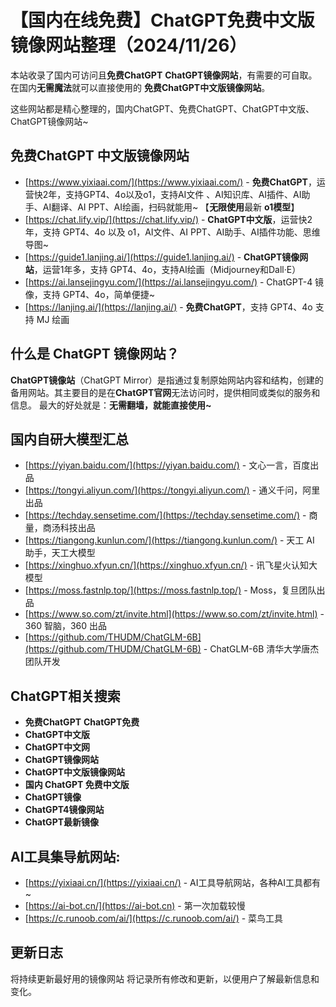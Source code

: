 # 【国内在线免费】ChatGPT免费中文版镜像网站整理（2024/11/26）

本站收录了国内可访问且**免费ChatGPT** **ChatGPT镜像网站**，有需要的可自取。 在国内**无需魔法**就可以直接使用的 **免费ChatGPT中文版镜像网站**。 <br /> 

这些网站都是精心整理的，国内ChatGPT、免费ChatGPT、ChatGPT中文版、ChatGPT镜像网站~

## 免费ChatGPT 中文版镜像网站

- [https://www.yixiaai.com/](https://www.yixiaai.com/) - **免费ChatGPT**，运营快2年，支持GPT4、4o以及o1，支持AI文件 、AI知识库、AI插件、AI助手、AI翻译、AI PPT、AI绘画，扫码就能用~ 【**无限使用**最新 **o1模型**】
- [https://chat.lify.vip/](https://chat.lify.vip/) - **ChatGPT中文版**，运营快2年，支持 GPT4、4o 以及 o1，AI文件、AI PPT、AI助手、AI插件功能、思维导图~
- [https://guide1.lanjing.ai/](https://guide1.lanjing.ai/) - **ChatGPT镜像网站**，运营1年多，支持 GPT4、4o，支持AI绘画（Midjourney和Dall·E）
- [https://ai.lansejingyu.com/](https://ai.lansejingyu.com/) - ChatGPT-4 镜像，支持 GPT4、4o，简单便捷~
- [https://lanjing.ai/](https://lanjing.ai/) - **免费ChatGPT**，支持 GPT4、4o 支持 MJ 绘画

## 什么是 ChatGPT 镜像网站？

**ChatGPT镜像站**（ChatGPT Mirror）是指通过复制原始网站内容和结构，创建的备用网站。其主要目的是在**ChatGPT官网**无法访问时，提供相同或类似的服务和信息。
最大的好处就是：**无需翻墙，就能直接使用~**

## 国内自研大模型汇总

- [https://yiyan.baidu.com/](https://yiyan.baidu.com/) - 文心一言，百度出品
- [https://tongyi.aliyun.com/](https://tongyi.aliyun.com/) - 通义千问，阿里出品
- [https://techday.sensetime.com/](https://techday.sensetime.com/) - 商量，商汤科技出品
- [https://tiangong.kunlun.com/](https://tiangong.kunlun.com/) - 天工 AI 助手，天工大模型
- [https://xinghuo.xfyun.cn/](https://xinghuo.xfyun.cn/) - 讯飞星火认知大模型
- [https://moss.fastnlp.top/](https://moss.fastnlp.top/) - Moss，复旦团队出品
- [https://www.so.com/zt/invite.html](https://www.so.com/zt/invite.html) - 360 智脑，360 出品
- [https://github.com/THUDM/ChatGLM-6B](https://github.com/THUDM/ChatGLM-6B) - ChatGLM-6B 清华大学唐杰团队开发

## ChatGPT相关搜索

- **免费ChatGPT**
  **ChatGPT免费**
- **ChatGPT中文版**
- **ChatGPT中文网**
- **ChatGPT镜像网站**
- **ChatGPT中文版镜像网站**
- **国内 ChatGPT 免费中文版**
- **ChatGPT镜像**
- **ChatGPT4镜像网站**
- **ChatGPT最新镜像**

## AI工具集导航网站:

- [https://yixiaai.cn/](https://yixiaai.cn/) - AI工具导航网站，各种AI工具都有~
- [https://ai-bot.cn/](https://ai-bot.cn) - 第一次加载较慢
- [https://c.runoob.com/ai/](https://c.runoob.com/ai/) - 菜鸟工具

## 更新日志

将持续更新最好用的镜像网站
将记录所有修改和更新，以便用户了解最新信息和变化。
